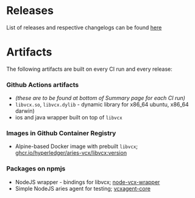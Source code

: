 # Releases
List of releases and respective changelogs can be found [here](https://github.com/hyperledger/aries-vcx/releases)

# Artifacts
The following artifacts are built on every CI run and every release:

### Github Actions artifacts
- *(these are to be found at bottom of Summary page for each CI run)*
- `libvcx.so`, `libvcx.dylib` - dynamic library for x86_64 ubuntu, x86_64 darwin)
- ios and java wrapper built on top of `libvcx`

### Images in Github Container Registry
- Alpine-based Docker image with prebuilt `libvcx`; [ghcr.io/hyperledger/aries-vcx/libvcx:version](https://github.com/orgs/hyperledger/packages?repo_name=aries-vcx)

### Packages on npmjs
- NodeJS wrapper - bindings for libvcx; [node-vcx-wrapper](https://www.npmjs.com/package/@hyperledger/node-vcx-wrapper)
- Simple NodeJS aries agent for testing; [vcxagent-core](https://www.npmjs.com/package/@hyperledger/vcxagent-core)
